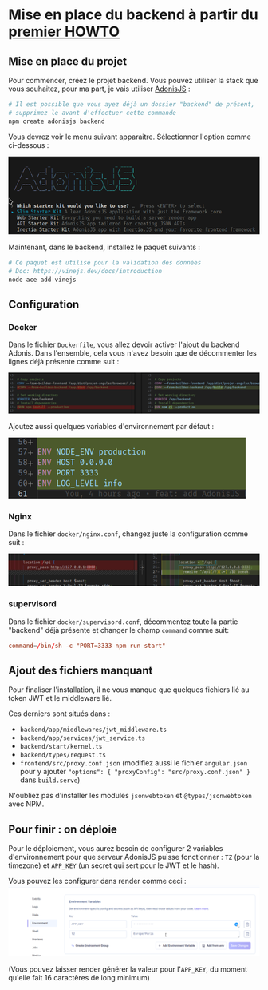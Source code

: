 # Mise en place du backend à partir du [premier HOWTO](./HOWTO.md)

## Mise en place du projet

Pour commencer, créez le projet backend. Vous pouvez utiliser la stack que vous souhaitez, pour ma part, je vais utiliser [AdonisJS](https://adonisjs.com) :

```sh
# Il est possible que vous ayez déjà un dossier "backend" de présent,
# supprimez le avant d'effectuer cette commande
npm create adonisjs backend
```

Vous devrez voir le menu suivant apparaitre. Sélectionner l'option comme ci-dessous :

![Créer un projet AdonisJS](.github/docs/create-adonis.png)

Maintenant, dans le backend, installez le paquet suivants :

```sh
# Ce paquet est utilisé pour la validation des données
# Doc: https://vinejs.dev/docs/introduction
node ace add vinejs
```

## Configuration

### Docker

Dans le fichier `Dockerfile`, vous allez devoir activer l'ajout du backend Adonis. Dans l'ensemble, cela vous n'avez besoin que de décommenter les lignes déjà présente comme suit :

![Reconfiguration du Dockerfile](.github/docs/reconfigure-docker.png)

Ajoutez aussi quelques variables d'environnement par défaut :

![Reconfiguration du DockerFile (bis)](.github/docs/reconfigure-docker2.png)

### Nginx

Dans le fichier `docker/nginx.conf`, changez juste la configuration comme suit :

![Reconfiguration de Nginx](.github/docs/reconfigure-nginx.png)

### supervisord

Dans le fichier `docker/supervisord.conf`, décommentez toute la partie "backend" déjà présente et changer le champ `command` comme suit:

```conf
command=/bin/sh -c "PORT=3333 npm run start"
```

## Ajout des fichiers manquant

Pour finaliser l'installation, il ne vous manque que quelques fichiers lié au token JWT et le middleware lié.

Ces derniers sont situés dans :

- `backend/app/middlewares/jwt_middleware.ts`
- `backend/app/services/jwt_service.ts`
- `backend/start/kernel.ts`
- `backend/types/request.ts`
- `frontend/src/proxy.conf.json` (modifiez aussi le fichier `angular.json` pour y ajouter `"options": { "proxyConfig": "src/proxy.conf.json" }` dans `build.serve`)

N'oubliez pas d'installer les modules `jsonwebtoken` et `@types/jsonwebtoken` avec NPM.

## Pour finir : on déploie

Pour le déploiement, vous aurez besoin de configurer 2 variables d'environnement pour que serveur AdonisJS puisse fonctionner : `TZ` (pour la timezone) et `APP_KEY` (un secret qui sert pour le JWT et le hash).

Vous pouvez les configurer dans render comme ceci :
![alt text](.github/docs/render_env_config.png)

(Vous pouvez laisser render générer la valeur pour l'`APP_KEY`, du moment qu'elle fait 16 caractères de long minimum)
